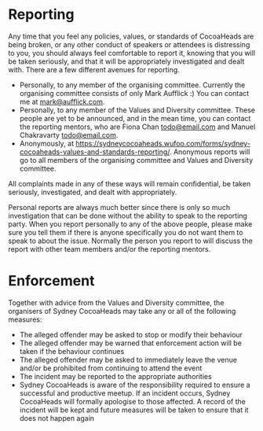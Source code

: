 Reporting
=========

Any time that you feel any policies, values, or standards of
CocoaHeads are being broken, or any other conduct of speakers or
attendees is distressing to you, you should always feel comfortable to
report it, knowing that you will be taken seriously, and that it will
be appropriately investigated and dealt with. There are a few
different avenues for reporting.

* Personally, to any member of the organising committee. Currently the
  organising committee consists of only Mark Aufflick :) You can
  contact me at <mark@aufflick.com>.
* Personally, to any member of the Values and Diversity
  committee. These people are yet to be announced, and in the mean
  time, you can contact the reporting mentors, who are Fiona Chan
  <todo@email.com> and Manuel Chakravarty <todo@email.com>.
* Anonymously, at
  <https://sydneycocoaheads.wufoo.com/forms/sydney-cocoaheads-values-and-standards-reporting/>.
  Anonymous reports will go to all members of the organising committee
  and Values and Diversity committee.
   
All complaints made in any of these ways will remain confidential, be
taken seriously, investigated, and dealt with appropriately.

Personal reports are always much better since there is only so much
investigation that can be done without the ability to speak to the
reporting party. When you report personally to any of the above
people, please make sure you tell them if there is anyone specifically
you do not want them to speak to about the issue. Normally the person
you report to will discuss the report with other team members and/or
the reporting mentors.

Enforcement
===========

Together with advice from the Values and Diversity committee, the
organisers of Sydney CocoaHeads may take any or all of the following
measures:

* The alleged offender may be asked to stop or modify their behaviour
* The alleged offender may be warned that enforcement action will be
  taken if the behaviour continues
* The alleged offender may be asked to immediately leave the venue
  and/or be prohibited from continuing to attend the event
* The incident may be reported to the appropriate authorities
* Sydney CocoaHeads is aware of the responsibility required to ensure
  a successful and productive meetup. If an incident occurs, Sydney
  CocoaHeads will formally apologise to those affected. A record of
  the incident will be kept and future measures will be taken to
  ensure that it does not happen again

